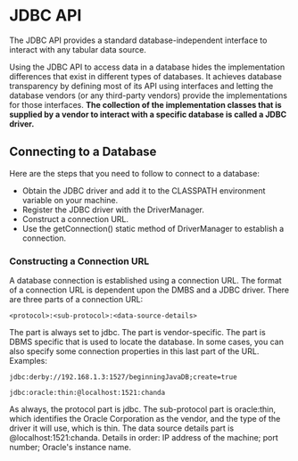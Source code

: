 # JDBC API

The JDBC API provides a standard database-independent interface to interact with any tabular data source. 

Using the JDBC API to access data in a database hides the implementation differences that exist in different types of databases. It achieves database transparency by defining most of its API using interfaces and letting the database vendors (or any third-party vendors) provide the implementations for those interfaces. **The collection of the implementation classes that is supplied by a vendor to interact with a specific database is called a JDBC driver.**

## Connecting to a Database

Here are the steps that you need to follow to connect to a database:
* Obtain the JDBC driver and add it to the CLASSPATH environment variable on your machine.
* Register the JDBC driver with the DriverManager.
* Construct a connection URL.
* Use the getConnection() static method of DriverManager to establish a connection.

### Constructing a Connection URL

A database connection is established using a connection URL. The format of a connection URL is dependent upon the DMBS and a JDBC driver. There are three parts of a connection URL:

    <protocol>:<sub-protocol>:<data-source-details>
    
The <protocol> part is always set to jdbc. The <sub-protocol> part is vendor-specific. The <data-source-details> part is DBMS specific that is used to locate the database. In some cases, you can also specify some connection properties in this last part of the URL. Examples:
  
    jdbc:derby://192.168.1.3:1527/beginningJavaDB;create=true
    
    jdbc:oracle:thin:@localhost:1521:chanda
    
As always, the protocol part is jdbc. The sub-protocol part is oracle:thin, which identifies the Oracle Corporation as the vendor, and the type of the driver it will use, which is thin. The data source details part is @localhost:1521:chanda. Details in order: IP address of the machine; port number; Oracle's instance name.

